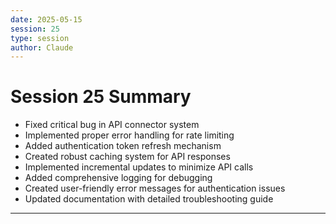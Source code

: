 ```yaml
---
date: 2025-05-15
session: 25
type: session
author: Claude
---
```


# Session 25 Summary

- Fixed critical bug in API connector system
- Implemented proper error handling for rate limiting
- Added authentication token refresh mechanism
- Created robust caching system for API responses
- Implemented incremental updates to minimize API calls
- Added comprehensive logging for debugging
- Created user-friendly error messages for authentication issues
- Updated documentation with detailed troubleshooting guide

---